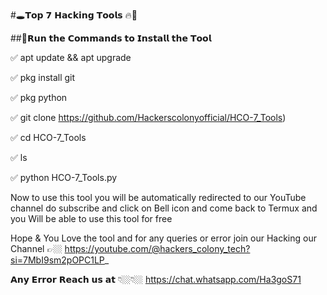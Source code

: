 #🕳️𝗧𝗼𝗽 𝟳 𝗛𝗮𝗰𝗸𝗶𝗻𝗴 𝗧𝗼𝗼𝗹𝘀 🔥🔫

##📢𝗥𝘂𝗻 𝘁𝗵𝗲 𝗖𝗼𝗺𝗺𝗮𝗻𝗱𝘀 𝘁𝗼 𝗜𝗻𝘀𝘁𝗮𝗹𝗹 𝘁𝗵𝗲 𝗧𝗼𝗼𝗹

✅ apt update && apt upgrade

✅ pkg install git

✅ pkg python

✅ git clone https://github.com/Hackerscolonyofficial/HCO-7_Tools)

✅ cd HCO-7_Tools

✅ ls

✅ python HCO-7_Tools.py

Now to use this tool you will be automatically redirected to our YouTube channel do subscribe and click on Bell icon and come back to Termux and you Will be able to use this tool for free

Hope & You Love the tool and for any queries or error join our Hacking our Channel 👉🏼 https://youtube.com/@hackers_colony_tech?si=7MbI9sm2pOPC1LP_

𝗔𝗻𝘆 𝗘𝗿𝗿𝗼𝗿 𝗥𝗲𝗮𝗰𝗵 𝘂𝘀 𝗮𝘁 👇🏼👇🏼 https://chat.whatsapp.com/Ha3goS71
